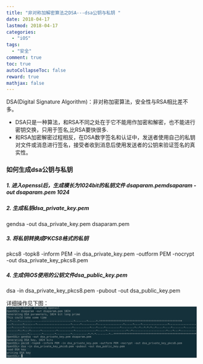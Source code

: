 ```yaml
---
title: "非对称加解密算法之DSA---dsa公钥与私钥 "
date: 2018-04-17
lastmod: 2018-04-17
categories:
  - "iOS"
tags:
  - "安全"
comment: true
toc: true
autoCollapseToc: false
reward: true
mathjax: false
---
```


DSA(Digital Signature Algorithm)：非对称加密算法，安全性与RSA相比差不多。
  *  DSA只是一种算法，和RSA不同之处在于它不能用作加密和解密，也不能进行密钥交换，只用于签名,比RSA要快很多.
  *  和RSA加密解密过程相反，在DSA数字签名和认证中，发送者使用自己的私钥对文件或消息进行签名，接受者收到消息后使用发送者的公钥来验证签名的真实性。

  
### 如何生成dsa公钥与私钥 
##### 1. 进入openssl后，生成模长为1024bit的私钥文件 dsaparam.pemdsaparam -out dsaparam.pem 1024

##### 2. 生成私钥dsa_private_key.pem
gendsa -out dsa_private_key.pem dsaparam.pem

##### 3. 将私钥转换成PKCS8格式的私钥
pkcs8 -topk8 -inform PEM -in dsa_private_key.pem -outform PEM -nocrypt -out dsa_private_key_pkcs8.pem

##### 4. 生成供iOS使用的公钥文件dsa_public_key.pem
dsa -in dsa_private_key_pkcs8.pem -pubout -out dsa_public_key.pem

详细操作见下图：
![image](/images/post/2018-04-18-fei-dui-cheng-jia-jie-mi-suan-fa-zhi-dsa-zhi-yi/1.png) 